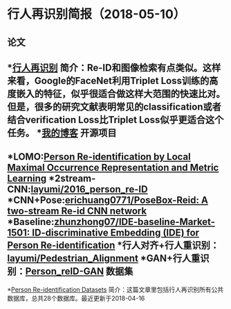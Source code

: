 行人再识别简报（2018-05-10）
=====
论文
-----

*[行人再识别](https://blog.csdn.net/shuzfan/article/details/70069822)
简介：Re-ID和图像检索有点类似。这样来看，Google的FaceNet利用Triplet Loss训练的高度嵌入的特征，似乎很适合做这样大范围的快速比对。 但是，很多的研究文献表明常见的classification或者结合verification Loss比Triplet Loss似乎更适合这个任务。
*[我的博客](http://blog.csdn.net/guodongxiaren "悬停显示") 
开源项目
------
*LOMO:[Person Re-identification by Local Maximal Occurrence Representation and Metric Learning](http://www.cbsr.ia.ac.cn/users/scliao/projects/lomo_xqda/index.html)
*2stream-CNN:[layumi/2016_person_re-ID](https://github.com/layumi/2016_person_re-ID)
*CNN+Pose:[erichuang0771/PoseBox-Reid: A two-stream Re-id CNN network](https://github.com/erichuang0771/PoseBox-Reid)
*Baseline:[zhunzhong07/IDE-baseline-Market-1501: ID-discriminative Embedding (IDE) for Person Re-identification](https://github.com/zhunzhong07/IDE-baseline-Market-1501)
*行人对齐+行人重识别：[layumi/Pedestrian_Alignment](https://github.com/layumi/Pedestrian_Alignment)
*GAN+行人重识别：[Person_reID-GAN](https://github.com/layumi/Person-reID_GAN)
数据集
----
*[Person Re-identification Datasets](http://robustsystems.coe.neu.edu/sites/robustsystems.coe.neu.edu/files/systems/projectpages/reiddataset.html)
简介：这篇文章里包括行人再识别所有公共数据库，总共28个数据库。最近更新于2018-04-16

